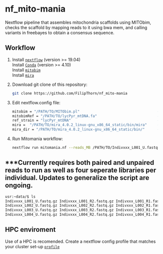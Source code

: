 # nf_mito-mania
Nextflow pipeline that assembles mitochondria scaffolds using MITObim, checks the scaffold by mapping reads to it using bwa mem, and calling variants in freebayes to obtain a consensus sequence. 

## Workflow

1) Install [`nextflow`](https://www.nextflow.io/) (version >= 19.04) \
   Install [`Conda`](https://conda.io/miniconda.html) (version >= 4.10) \
   Install [`mitobim`](https://github.com/chrishah/MITObim) \
   Install [`mira`](https://sourceforge.net/projects/mira-assembler/files/MIRA/stable/) 

2) Download git clone of this repository:
   ```bash
   git clone https://github.com/FilipThorn/nf_mito-mania
   ```
3) Edit nextflow.config file:
   ```bash
   mitobim = "/PATH/TO/MITObim.pl"                                    #path to MITObim script
   mitobimRef = "/PATH/TO/lycPyr_mtDNA.fa"                            #refernce for mitobim and mira
   ref_strain = "lycPyr_mtDNA"                                        #name of refernce for mitobim and mira
   mira =  "/PATH/TO/mira_4.0.2_linux-gnu_x86_64_static/bin/mira"     #path to mira
   mira_dir = "/PATH/TO/mira_4.0.2_linux-gnu_x86_64_static/bin/"      #path to mira dir
   ```
4) Run Mitomania workflow:
   ```bash
   nextflow run mitomania.nf --reads_MB /PATH/TO/Indivxxx_L001_U.fastq.gz --reads_PE '/PATH/TO/*_R{1,2}.fastq.gz' --reads_SE '/PATH/TO/*_U.fastq.gz' --outdir /PATH/TO/RESULTS
   ```
   
## ***Currently requires both paired and unpaired reads to run as well as four seperate libraries per individual. Updates to generalize the script are ongoing.
```bash
usr:~data/$ ls
Indivxxx_L001_U.fastq.gz Indivxxx_L001_R2.fastq.gz Indivxxx_L001_R1.fastq.gz 
Indivxxx_L002_U.fastq.gz Indivxxx_L002_R2.fastq.gz Indivxxx_L002_R1.fastq.gz
Indivxxx_L003_U.fastq.gz Indivxxx_L003_R2.fastq.gz Indivxxx_L003_R1.fastq.gz
Indivxxx_L004_U.fastq.gz Indivxxx_L004_R2.fastq.gz Indivxxx_L004_R1.fastq.gz 
```
    
## HPC enviroment
Use of a HPC is recomended. Create a nextflow config profile that matches your cluster set-up [`profile`]( https://www.nextflow.io/docs/latest/config.html#config-profiles)
 
